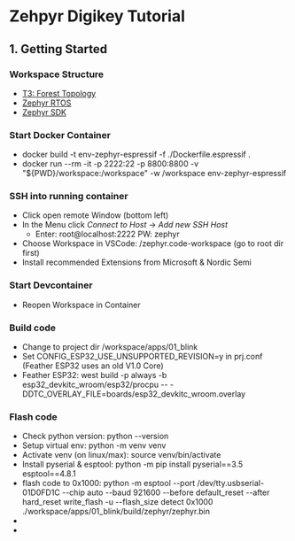 # Zehpyr Digikey Tutorial

## 1. Getting Started
### Workspace Structure

* [T3: Forest Topology](https://docs.zephyrproject.org/latest/develop/west/workspaces.html)
* [Zephyr RTOS](https://github.com/zephyrproject-rtos/zephyr)
* [Zephyr SDK](https://github.com/zephyrproject-rtos/sdk-ng)

### Start Docker Container
*  docker build -t env-zephyr-espressif -f ./Dockerfile.espressif .
*  docker run --rm -it -p 2222:22 -p 8800:8800 -v "${PWD}/workspace:/workspace" -w /workspace env-zephyr-espressif

### SSH into running container
* Click open remote Window (bottom left)
* In the Menu click *Connect to Host* -> *Add new SSH Host* 
	* Enter: root@localhost:2222 PW: zephyr
* Choose Workspace in VSCode: /zephyr.code-workspace (go to root dir first)
* Install recommended Extensions from Microsoft & Nordic Semi

### Start Devcontainer
* Reopen Workspace in Container

### Build code
* Change to project dir /workspace/apps/01_blink
* Set CONFIG_ESP32_USE_UNSUPPORTED_REVISION=y in prj.conf (Feather ESP32 uses an old V1.0 Core)
* Feather ESP32: west build -p always -b esp32_devkitc_wroom/esp32/procpu -- -DDTC_OVERLAY_FILE=boards/esp32_devkitc_wroom.overlay

### Flash code
* Check python version: python --version
* Setup virtual env: python -m venv venv
* Activate venv (on linux/max): source venv/bin/activate
* Install pyserial & esptool: python -m pip install pyserial==3.5 esptool==4.8.1
* flash code to 0x1000: python -m esptool --port /dev/tty.usbserial-01D0FD1C --chip auto --baud 921600 --before default_reset --after hard_reset write_flash -u --flash_size detect 0x1000 ./workspace/apps/01_blink/build/zephyr/zephyr.bin
* 
* 




